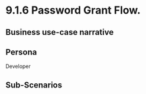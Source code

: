 # 9.1.6 Password Grant Flow. 

## Business use-case narrative


## Persona
Developer

## Sub-Scenarios

